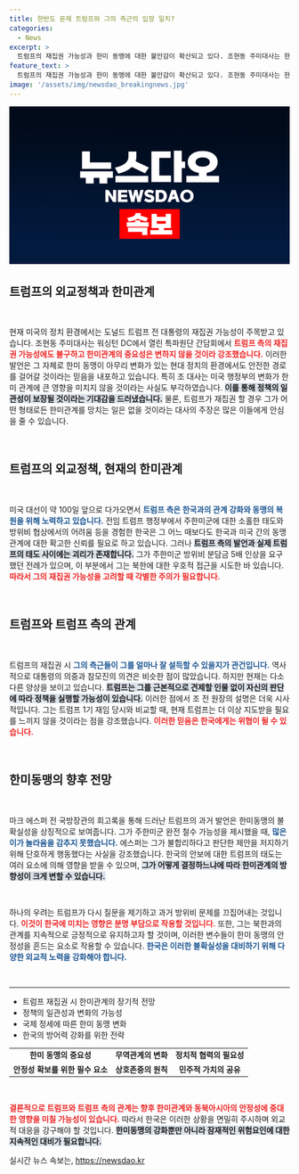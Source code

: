 ```yaml
---
title: 한반도 문제 트럼프와 그의 측근의 입장 일치?
categories:
  - News
excerpt: >
  트럼프의 재집권 가능성과 한미 동맹에 대한 불안감이 확산되고 있다. 조현동 주미대사는 한미관계 변화 가능성을 낮게 보고 있지만, 트럼프의 과거 발언과 현재의 입장이 충돌하며 우려가 커지고 있다.
feature_text: >
  트럼프의 재집권 가능성과 한미 동맹에 대한 불안감이 확산되고 있다. 조현동 주미대사는 한미관계 변화 가능성을 낮게 보고 있지만, 트럼프의 과거 발언과 현재의 입장이 충돌하며 우려가 커지고 있다.
image: '/assets/img/newsdao_breakingnews.jpg'
---
```


<p><img src="/assets/img/newsdao_breakingnews.jpg" alt="implanttips 속보" /></p>

<h2 data-ke-size="size26">트럼프의 외교정책과 한미관계</h2>

<p data-ke-size="size16">&nbsp;</p>

<p>현재 미국의 정치 환경에서는 도널드 트럼프 전 대통령의 재집권 가능성이 주목받고 있습니다. 조현동 주미대사는 워싱턴 DC에서 열린 특파원단 간담회에서 <b><span style="color: #ee2323;">트럼프 측의 재집권 가능성에도 불구하고 한미관계의 중요성은 변하지 않을 것이라 강조했습니다.</span></b> 이러한 발언은 그 자체로 한미 동맹이 아무리 변화가 있는 현대 정치의 환경에서도 안전한 경로를 걸어갈 것이라는 믿음을 내포하고 있습니다. 특히 조 대사는 미국 행정부의 변화가 한미 관계에 큰 영향을 미치지 않을 것이라는 사실도 부각하였습니다. <b><span style="background-color: #21538527;">이를 통해 정책의 일관성이 보장될 것이라는 기대감을 드러냈습니다.</span></b> 물론, 트럼프가 재집권 할 경우 그가 어떤 형태로든 한미관계를 망치는 일은 없을 것이라는 대사의 주장은 많은 이들에게 안심을 줄 수 있습니다. </p>

<p data-ke-size="size16">&nbsp;</p>

<h2 data-ke-size="size26">트럼프의 외교정책, 현재의 한미관계</h2>

<p data-ke-size="size16">&nbsp;</p>

<p>미국 대선이 약 100일 앞으로 다가오면서 <b><span style="color: #1a5490;">트럼프 측은 한국과의 관계 강화와 동맹의 복원을 위해 노력하고 있습니다.</span></b> 전임 트럼프 행정부에서 주한미군에 대한 소홀한 태도와 방위비 협상에서의 어려움 등을 경험한 한국은 그 어느 때보다도 한국과 미국 간의 동맹 관계에 대한 확고한 신뢰를 필요로 하고 있습니다. 그러나 <b><span style="background-color: #21538527;">트럼프 측의 발언과 실제 트럼프의 태도 사이에는 괴리가 존재합니다.</span></b> 그가 주한미군 방위비 분담금 5배 인상을 요구했던 전례가 있으며, 이 부분에서 그는 북한에 대한 우호적 접근을 시도한 바 있습니다. <b><span style="color: #ee2323;">따라서 그의 재집권 가능성을 고려할 때 각별한 주의가 필요합니다.</span></b></p>

<p data-ke-size="size16">&nbsp;</p>

<h2 data-ke-size="size26">트럼프와 트럼프 측의 관계</h2>

<p data-ke-size="size16">&nbsp;</p>

<p>트럼프의 재집권 시 <b><span style="color: #1a5490;">그의 측근들이 그를 얼마나 잘 설득할 수 있을지가 관건입니다.</span></b> 역사적으로 대통령의 의중과 참모진의 의견은 비슷한 점이 많았습니다. 하지만 현재는 다소 다른 양상을 보이고 있습니다. <b><span style="background-color: #21538527;">트럼프는 그를 근본적으로 견제할 인물 없이 자신의 판단에 따라 정책을 실행할 가능성이 있습니다.</span></b> 이러한 점에서 조 전 원장의 설명은 더욱 시사적입니다. 그는 트럼프 1기 재임 당시와 비교할 때, 현재 트럼프는 더 이상 지도받을 필요를 느끼지 않을 것이라는 점을 강조했습니다. <b><span style="color: #ee2323;">이러한 믿음은 한국에게는 위협이 될 수 있습니다.</span></b> </p>

<p data-ke-size="size16">&nbsp;</p>

<h2 data-ke-size="size26">한미동맹의 향후 전망</h2>

<p data-ke-size="size16">&nbsp;</p>

<p>마크 에스퍼 전 국방장관의 회고록을 통해 드러난 트럼프의 과거 발언은 한미동맹의 불확실성을 상징적으로 보여줍니다. 그가 주한미군 완전 철수 가능성을 제시했을 때, <b><span style="color: #1a5490;">많은 이가 놀라움을 감추지 못했습니다.</span></b> 에스퍼는 그가 불합리하다고 판단한 제안을 저지하기 위해 단호하게 행동했다는 사실을 강조했습니다. 한국의 안보에 대한 트럼프의 태도는 여러 요소에 의해 영향을 받을 수 있으며, <b><span style="background-color: #21538527;">그가 어떻게 결정하느냐에 따라 한미관계의 방향성이 크게 변할 수 있습니다.</span></b> </p>

<p data-ke-size="size16">&nbsp;</p>

<p>하나의 우려는 트럼프가 다시 질문을 제기하고 과거 방위비 문제를 끄집어내는 것입니다. <b><span style="color: #ee2323;">이것이 한국에 미치는 영향은 분명 부담으로 작용할 것입니다.</span></b> 또한, 그는 북한과의 관계를 지속적으로 긍정적으로 유지하고자 할 것이며, 이러한 변수들이 한미 동맹의 안정성을 흔드는 요소로 작용할 수 있습니다. <b><span style="color: #1a5490;">한국은 이러한 불확실성을 대비하기 위해 다양한 외교적 노력을 강화해야 합니다.</span></b> </p>

<p data-ke-size="size16">&nbsp;</p>

<hr>

<ul>
    <li>트럼프 재집권 시 한미관계의 장기적 전망</li>
    <li>정책의 일관성과 변화의 가능성</li>
    <li>국제 정세에 따른 한미 동맹 변화</li>
    <li>한국의 방어력 강화를 위한 전략</li>
</ul>

<table>
    <tr>
        <td style="text-align: center; height: 17px;"><b>한미 동맹의 중요성</b></td>
        <td style="text-align: center; height: 17px;"><b>무역관계의 변화</b></td>
        <td style="text-align: center; height: 17px;"><b>정치적 협력의 필요성</b></td>
    </tr>
    <tr>
        <td style="text-align: center; height: 17px;"><b>안정성 확보를 위한 필수 요소</b></td>
        <td style="text-align: center; height: 17px;"><b>상호존중의 원칙</b></td>
        <td style="text-align: center; height: 17px;"><b>민주적 가치의 공유</b></td>
    </tr>
</table>

<p data-ke-size="size16">&nbsp;</p>

<p><b><span style="color: #ee2323;">결론적으로 트럼프와 트럼프 측의 관계는 향후 한미관계와 동북아시아의 안정성에 중대한 영향을 미칠 가능성이 있습니다.</span></b> 따라서 한국은 이러한 상황을 면밀히 주시하며 외교적 대응을 강구해야 할 것입니다. <b><span style="background-color: #21538527;">한미동맹의 강화뿐만 아니라 잠재적인 위험요인에 대한 지속적인 대비가 필요합니다.</span></b></p>
실시간 뉴스 속보는, <a href="https://newsdao.kr" rel="dofollow">https://newsdao.kr</a>


